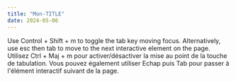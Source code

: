 ```yaml
---
title: "Mon-TITLE"
date: 2024-05-06
---
```



Use Control + Shift + m to toggle the tab key moving focus. Alternatively, use esc then tab to move to the next interactive element on the page.
Utilisez Ctrl + Maj + m pour activer/désactiver la mise au point de la touche de tabulation. Vous pouvez également utiliser Echap puis Tab pour passer à l'élément interactif suivant de la page.

    
    
